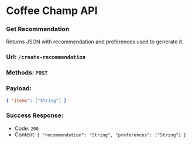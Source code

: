 # Coffee Champ API

### Get Recommendation
Returns JSON with recommendation and preferences used to generate it.

### Url: `/create-recommendation`

### Methods: `POST`

### Payload:
```json
{ "items": ["String"] }
```

### Success Response:
* Code: `200`
* Content: `{ "recommendation": "String", "preferences": ["String"] }`